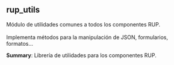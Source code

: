 <a name="jQuery.module_rup_utils"></a>

## rup_utils
Módulo de utilidades comunes a todos los componentes RUP. <br/><br/>Implementa métodos para la manipulación de JSON, formularios, formatos...

**Summary**: Librería de utilidades para los componentes RUP.  
